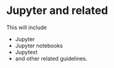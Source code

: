 # Jupyter and related

This will include

- Jupyter
- Jupyter notebooks
- Jupytext
- and other related guidelines.

